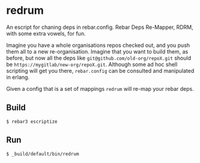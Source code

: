 redrum
=====

An escript for chaning deps in rebar.config. Rebar Deps Re-Mapper,
RDRM, with some extra vowels, for fun.

Imagine you have a whole organisations repos checked out, and you push
them all to a new re-organisation. Imagine that you want to build
them, as before, but now all the deps like
`git@github.com/old-org/repoX.git` should be
`https://mygitlab/new-org/repoX.git`. Although some ad hoc shell
scripting will get you there, `rebar.config` can be consulted and
manipulated in erlang.

Given a config that is a set of mappings `redrum` will re-map your
rebar deps.

Build
-----

    $ rebar3 escriptize

Run
---

    $ _build/default/bin/redrum

